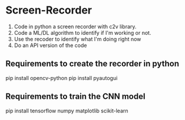 # Screen-Recorder
1. Code in python a screen recorder with c2v library.
2. Code a ML/DL algorithm to identify if I'm working or not.
3. Use the recoder to identify what I'm doing right now
4. Do an API version of the code

## Requirements to create the recorder in python 
pip install opencv-python
pip install pyautogui

## Requirements to train the CNN model
pip install tensorflow numpy matplotlib scikit-learn
